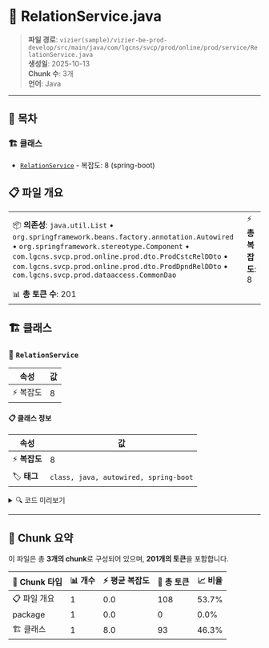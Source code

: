 # 📄 RelationService.java

> **파일 경로**: `vizier(sample)/vizier-be-prod-develop/src/main/java/com/lgcns/svcp/prod/online/prod/service/RelationService.java`  
> **생성일**: 2025-10-13  
> **Chunk 수**: 3개  
> **언어**: Java
---

## 📑 목차

### 🏗️ 클래스
- [`RelationService`](#class-relationservice) - 복잡도: 8 (spring-boot)

## 📋 파일 개요

| | |
|--|--|
| 📦 **의존성**: `java.util.List` • `org.springframework.beans.factory.annotation.Autowired` • `org.springframework.stereotype.Component` • `com.lgcns.svcp.prod.online.prod.dto.ProdCstcRelDDto` • `com.lgcns.svcp.prod.online.prod.dto.ProdDpndRelDDto` • `com.lgcns.svcp.prod.dataaccess.CommonDao` | ⚡ **총 복잡도**: 8 |
| 📊 **총 토큰 수**: 201 |  |



## 🏗️ 클래스

### <a id="class-relationservice"></a>🎯 `RelationService`

| 속성 | 값 |
|------|----|
| ⚡ 복잡도 | 8 |



#### 📋 클래스 정보

| 속성 | 값 |
|------|----|
| ⚡ **복잡도** | 8 || 📍 **라인 범위** | 14-14 |
| 🏷️ **태그** | `class, java, autowired, spring-boot` || 🏗️ **프레임워크** | `spring-boot` |

<details>
<summary>🔍 코드 미리보기</summary>

```java
public class RelationService {
	@Autowired
	private CommonDao commonDao;
	
	public List<ProdDpndRelDDto> retrieveAllProdDpndRelDList(ProdDpndRelDDto prodDpndRelDDto) {
		List<ProdDpndRelDDto> resultList = commonDao.selectList("Relation.retrieveAllProdDpndRelDList", prodDpndRelDDto);
		return resultList;
	}
	
//	public List<ProdDpndRelDDto> retrieveProdDpndRelDList(ProdDpndRelDDto prodDpndRelDDto) {
//		List<ProdDpndRelDDto> resultList = commonDao.selectPagedList("Relation.retrieveProdDpndRelDList", prodDpndRelDDto);
//		return resultList;
//	}
//	
//	public List<ProdDpndRelDDto> retrieveProdDpndRelD(ProdDpndRelDDto prodDpndRelDDto) {
//		List<ProdDpndRelDDto> resultList = commonDao.selectList("Relation.retrieveProdDpndRelD", prodDpndRelDDto);
//		return resultList;
//	}
//	
//	public List<...
```

**Chunk 정보**
- 🆔 **ID**: `2ca438c05103`
- 📍 **라인**: 14-14
- 📊 **토큰**: 93
- 🏷️ **태그**: `class, java, autowired, spring-boot`

</details>

---





## 🧩 Chunk 요약

이 파일은 총 **3개의 chunk**로 구성되어 있으며, **201개의 토큰**을 포함합니다.

| 🧩 Chunk 타입 | 📊 개수 | ⚡ 평균 복잡도 | 📝 총 토큰 | 📈 비율 |
|---------------|--------|-------------|----------|--------|
| 📋 파일 개요 | 1 | 0.0 | 108 | 53.7% |
| package | 1 | 0.0 | 0 | 0.0% |
| 🏗️ 클래스 | 1 | 8.0 | 93 | 46.3% |

